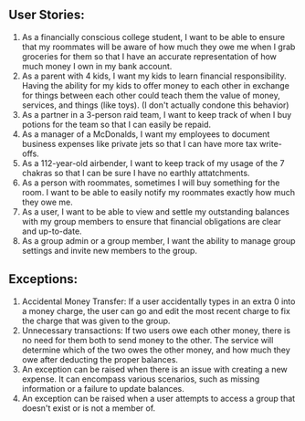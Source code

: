 ## User Stories:

1. As a financially conscious college student, I want to be able to ensure that my roommates will be aware of how much they owe me when I grab groceries for them so that I have an accurate representation of how much money I own in my bank account.
2. As a parent with 4 kids, I want my kids to learn financial responsibility. Having the ability for my kids to offer money to each other in exchange for things between each other could teach them the value of money, services, and things (like toys). (I don't actually condone this behavior)
3. As a partner in a 3-person raid team, I want to keep track of when I buy potions for the team so that I can easily be repaid.
4. As a manager of a McDonalds, I want my employees to document business expenses like private jets so that I can have more tax write-offs.
5. As a 112-year-old airbender, I want to keep track of my usage of the 7 chakras so that I can be sure I have no earthly attatchments.
6. As a person with roommates, sometimes I will buy something for the room. I want to be able to easily notify my roommates exactly how much they owe me.
7. As a user, I want to be able to view and settle my outstanding balances with my group members to ensure that financial obligations are clear and up-to-date.
8. As a group admin or a group member, I want the ability to manage group settings and invite new members to the group.


## Exceptions:

1. Accidental Money Transfer: If a user accidentally types in an extra 0 into a money charge, the user can go and edit the most recent charge to fix the charge that was given to the group.
2. Unnecessary transactions: If two users owe each other money, there is no need for them both to send money to the other. The service will determine which of the two owes the other money, and how much they owe after deducting the proper balances.
5. An exception can be raised when there is an issue with creating a new expense. It can encompass various scenarios, such as missing information or a failure to update balances.
6. An exception can be raised when a user attempts to access a group that doesn't exist or is not a member of.


